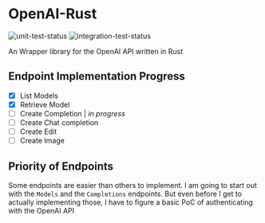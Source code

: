# OpenAI-Rust

![unit-test-status](https://github.com/itsrainingmani/openai-rust/actions/workflows/test.yml/badge.svg)
![integration-test-status](https://github.com/itsrainingmani/openai-rust/actions/workflows/integration.yml/badge.svg)

An Wrapper library for the OpenAI API written in Rust

## Endpoint Implementation Progress

- [x] List Models
- [x] Retrieve Model
- [ ] Create Completion | _in progress_
- [ ] Create Chat completion
- [ ] Create Edit
- [ ] Create Image

## Priority of Endpoints

Some endpoints are easier than others to implement.
I am going to start out with the `Models` and the `Completions` endpoints. But even before I get to actually implementing those, I have to figure a basic PoC of authenticating with the OpenAI API
